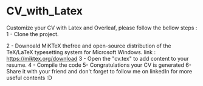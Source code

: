 # CV_with_Latex
Customize your CV with Latex and Overleaf, please follow the bellow steps :
1 - Clone the project.

2 - Downoald MiKTeX thefree and open-source distribution of the TeX/LaTeX typesetting system for Microsoft Windows.
  link : https://miktex.org/download
3 - Open the "cv.tex" to add content to your resume.
4 - Compile the code
5- Congratulations your CV is generated
6- Share it with your friend and don't forget to follow me on linkedIn for more useful contents :D



